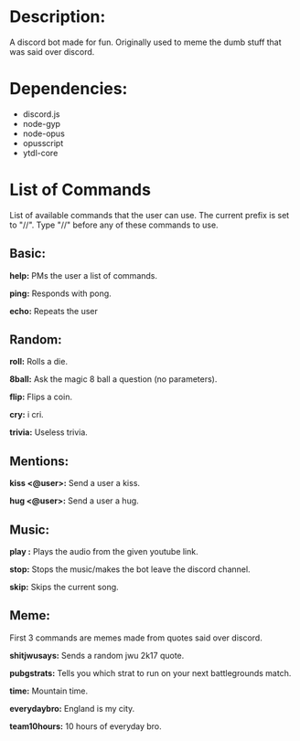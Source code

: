 Description: 
============
A discord bot made for fun. Originally used to meme the dumb stuff that was said over discord. 

Dependencies:
============
* discord.js
* node-gyp
* node-opus
* opusscript
* ytdl-core

List of Commands
============

List of available commands that the user can use. The current prefix is set to "//". Type "//" before any of these commands to use.

Basic:
--------
**help:** PMs the user a list of commands.

**ping:** Responds with pong.

**echo:** Repeats the user

Random:
--------
**roll:** Rolls a die.

**8ball:** Ask the magic 8 ball a question (no parameters).
 
**flip:** Flips a coin.

**cry:** i cri.

**trivia:** Useless trivia.

Mentions:
--------
**kiss <@user>:** Send a user a kiss.

**hug <@user>:** Send a user a hug.

Music:
--------
**play <youtube link>:** Plays the audio from the given youtube link.

**stop:** Stops the music/makes the bot leave the discord channel.

**skip:** Skips the current song.

Meme:
--------
First 3 commands are memes made from quotes said over discord.

**shitjwusays:** Sends a random jwu 2k17 quote.

**pubgstrats:** Tells you which strat to run on your next battlegrounds match.

**time:** Mountain time.

**everydaybro:** England is my city.

**team10hours:** 10 hours of everyday bro.

